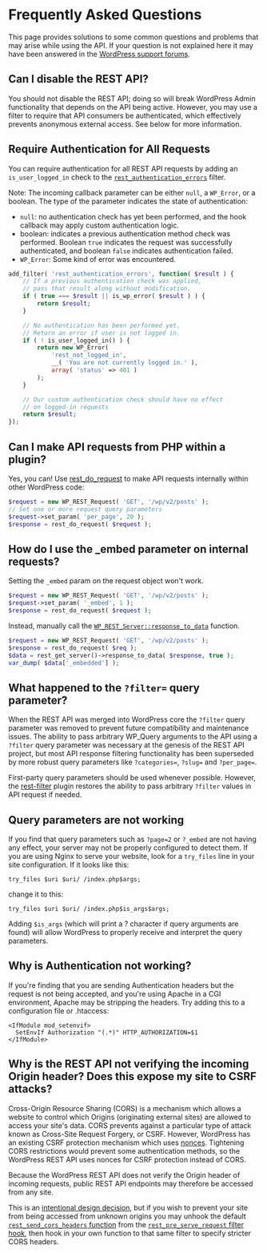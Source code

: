 # Frequently Asked Questions

This page provides solutions to some common questions and problems that may arise while using the API. If your question is not explained here it may have been answered in the [WordPress support forums](https://wordpress.org/support/topic-tag/rest-api).


## Can I disable the REST API?

You should not disable the REST API; doing so will break WordPress Admin functionality that depends on the API being active. However, you may use a filter to require that API consumers be authenticated, which effectively prevents anonymous external access. See below for more information.


## Require Authentication for All Requests

You can require authentication for all REST API requests by adding an `is_user_logged_in` check to the [`rest_authentication_errors`](https://developer.wordpress.org/reference/hooks/rest_authentication_errors/) filter.

Note: The incoming callback parameter can be either `null`, a `WP_Error`, or a boolean. The type of the parameter indicates the state of authentication:

 * `null`: no authentication check has yet been performed, and the hook callback may apply custom authentication logic.
 * boolean: indicates a previous authentication method check was performed. Boolean `true` indicates the request was successfully authenticated, and boolean `false` indicates authentication failed.
 * `WP_Error`: Some kind of error was encountered.

```php
add_filter( 'rest_authentication_errors', function( $result ) {
    // If a previous authentication check was applied,
    // pass that result along without modification.
    if ( true === $result || is_wp_error( $result ) ) {
        return $result;
    }

    // No authentication has been performed yet.
    // Return an error if user is not logged in.
    if ( ! is_user_logged_in() ) {
        return new WP_Error(
            'rest_not_logged_in',
            __( 'You are not currently logged in.' ),
            array( 'status' => 401 )
        );
    }

    // Our custom authentication check should have no effect
    // on logged-in requests
    return $result;
});
```


## Can I make API requests from PHP within a plugin?

Yes, you can! Use [rest_do_request](https://developer.wordpress.org/reference/functions/rest_do_request/) to make API requests internally within other WordPress code:

```php
$request = new WP_REST_Request( 'GET', '/wp/v2/posts' );
// Set one or more request query parameters
$request->set_param( 'per_page', 20 );
$response = rest_do_request( $request );
```

## How do I use the _embed parameter on internal requests?

Setting the `_embed` param on the request object won't work.

```php
$request = new WP_REST_Request( 'GET', '/wp/v2/posts' );
$request->set_param( '_embed', 1 );
$response = rest_do_request( $request );
```

Instead, manually call the [`WP_REST_Server::response_to_data`](https://developer.wordpress.org/reference/classes/wp_rest_server/) function.

```php
$request = new WP_REST_Request( 'GET', '/wp/v2/posts' );
$response = rest_do_request( $req );
$data = rest_get_server()->response_to_data( $response, true );
var_dump( $data['_embedded'] );
```

## What happened to the `?filter=` query parameter?

When the REST API was merged into WordPress core the `?filter` query parameter was removed to prevent future compatibility and maintenance issues. The ability to pass arbitrary WP_Query arguments to the API using a `?filter` query parameter was necessary at the genesis of the REST API project, but most API response filtering functionality has been superseded by more robust query parameters like `?categories=`, `?slug=` and `?per_page=`.

First-party query parameters should be used whenever possible. However, the [rest-filter](https://github.com/wp-api/rest-filter) plugin restores the ability to pass arbitrary `?filter` values in API request if needed.


## Query parameters are not working

If you find that query parameters such as `?page=2` or `?_embed` are not having any effect, your server may not be properly configured to detect them. If you are using Nginx to serve your website, look for a `try_files` line in your site configuration. If it looks like this:

```
try_files $uri $uri/ /index.php$args;
```

change it to this:

```
try_files $uri $uri/ /index.php$is_args$args;
```

Adding `$is_args` (which will print a ? character if query arguments are found) will allow WordPress to properly receive and interpret the query parameters.


## Why is Authentication not working?

If you're finding that you are sending Authentication headers but the request is not being accepted, and you're using Apache in a CGI environment, Apache may be stripping the headers. Try adding this to a configuration file or .htaccess:

```
<IfModule mod_setenvif>
  SetEnvIf Authorization "(.*)" HTTP_AUTHORIZATION=$1
</IfModule>
```

## Why is the REST API not verifying the incoming Origin header? Does this expose my site to CSRF attacks?

Cross-Origin Resource Sharing (CORS) is a mechanism which allows a website to control which Origins (originating external sites) are allowed to access your site's data. CORS prevents against a particular type of attack known as Cross-Site Request Forgery, or CSRF. However, WordPress has an existing CSRF protection mechanism which uses [nonces](https://developer.wordpress.org/plugins/security/nonces/). Tightening CORS restrictions would prevent some authentication methods, so the WordPress REST API uses nonces for CSRF protection instead of CORS.

Because the WordPress REST API does not verify the Origin header of incoming requests, public REST API endpoints may therefore be accessed from any site.

This is an [intentional design decision](https://core.trac.wordpress.org/changeset/40600), but if you wish to prevent your site from being accessed from unknown origins you may unhook the default [`rest_send_cors_headers` function](https://developer.wordpress.org/reference/functions/rest_send_cors_headers/) from the [`rest_pre_serve_request` filter hook](https://developer.wordpress.org/reference/hooks/rest_pre_serve_request/), then hook in your own function to that same filter to specify stricter CORS headers.
